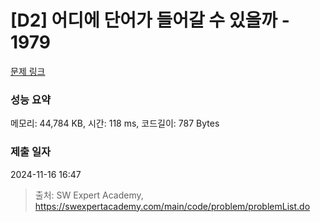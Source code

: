 # [D2] 어디에 단어가 들어갈 수 있을까 - 1979 

[문제 링크](https://swexpertacademy.com/main/code/problem/problemDetail.do?contestProbId=AV5PuPq6AaQDFAUq) 

### 성능 요약

메모리: 44,784 KB, 시간: 118 ms, 코드길이: 787 Bytes

### 제출 일자

2024-11-16 16:47



> 출처: SW Expert Academy, https://swexpertacademy.com/main/code/problem/problemList.do